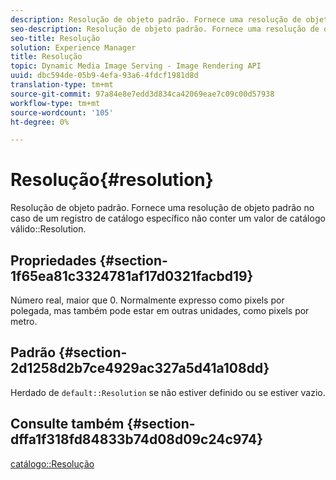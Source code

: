 ```yaml
---
description: Resolução de objeto padrão. Fornece uma resolução de objeto padrão no caso de um registro de catálogo específico não conter um valor válido de Resolução de catálogo.
seo-description: Resolução de objeto padrão. Fornece uma resolução de objeto padrão no caso de um registro de catálogo específico não conter um valor válido de Resolução de catálogo.
seo-title: Resolução
solution: Experience Manager
title: Resolução
topic: Dynamic Media Image Serving - Image Rendering API
uuid: dbc594de-05b9-4efa-93a6-4fdcf1981d8d
translation-type: tm+mt
source-git-commit: 97a84e8e7edd3d834ca42069eae7c09c00d57938
workflow-type: tm+mt
source-wordcount: '105'
ht-degree: 0%

---
```



# Resolução{#resolution}

Resolução de objeto padrão. Fornece uma resolução de objeto padrão no caso de um registro de catálogo específico não conter um valor de catálogo válido::Resolution.

## Propriedades {#section-1f65ea81c3324781af17d0321facbd19}

Número real, maior que 0. Normalmente expresso como pixels por polegada, mas também pode estar em outras unidades, como pixels por metro.

## Padrão {#section-2d1258d2b7ce4929ac327a5d41a108dd}

Herdado de `default::Resolution` se não estiver definido ou se estiver vazio.

## Consulte também {#section-dffa1f318fd84833b74d08d09c24c974}

[catálogo::Resolução](../../../../../is-api/image-catalog/image-serving-api-ref/c-image-catalog-reference/c-image-svg-data-reference/c-image-data-reference/r-resolution-cat.md#reference-de489f5f36b64bd0831749546f8728e1)
